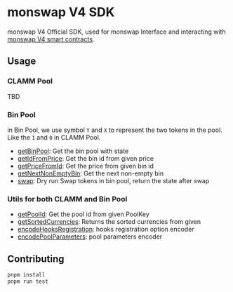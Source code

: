 # monswap V4 SDK

monswap V4 Official SDK, used for monswap Interface and interacting with [monswap V4 smart contracts](https://github.com/monswap/pancake-v4-core).

## Usage

### CLAMM Pool

TBD

### Bin Pool

in Bin Pool, we use symbol `Y` and `X` to represent the two tokens in the pool. Like the `1` and `0` in CLAMM Pool.


- [getBinPool](./src/functions/bin/getBinPool.ts): Get the bin pool with state
- [getIdFromPrice](./src/functions/bin/getIdFromPrice.ts): Get the bin id from given price
- [getPriceFromId](./src/functions/bin/getPriceFromId.ts): Get the price from given bin id
- [getNextNonEmptyBin](./src/functions/bin/getNextNonEmptyBin.ts): Get the next non-empty bin
- [swap](./src/functions/bin/swap.ts): Dry run Swap tokens in bin pool, return the state after swap

### Utils for both CLAMM and Bin Pool

- [getPoolId](./src/utils/getPoolId.ts): Get the pool id from given PoolKey
- [getSortedCurrencies](./src/utils/getSortedCurrencies.ts): Returns the sorted currencies from given
- [encodeHooksRegistration](./src/utils/encodeHooksRegistration.ts): hooks registration option encoder
- [encodePoolParameters](./src/utils/encodePoolParameters.ts): pool parameters encoder

## Contributing

```sh
pnpm install
pnpm run test
```